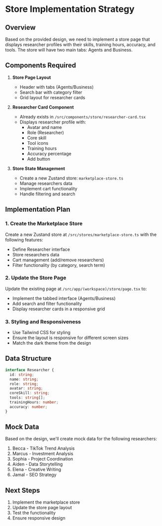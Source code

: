 # Store Implementation Strategy

## Overview

Based on the provided design, we need to implement a store page that displays researcher profiles with their skills, training hours, accuracy, and tools. The store will have two main tabs: Agents and Business.

## Components Required

1. **Store Page Layout**
   - Header with tabs (Agents/Business)
   - Search bar with category filter
   - Grid layout for researcher cards

2. **Researcher Card Component**
   - Already exists in `/src/components/store/researcher-card.tsx`
   - Displays researcher profile with:
     - Avatar and name
     - Role (Researcher)
     - Core skill
     - Tool icons
     - Training hours
     - Accuracy percentage
     - Add button

3. **Store State Management**
   - Create a new Zustand store: `marketplace-store.ts`
   - Manage researchers data
   - Implement cart functionality
   - Handle filtering and search

## Implementation Plan

### 1. Create the Marketplace Store

Create a new Zustand store at `/src/stores/marketplace-store.ts` with the following features:
- Define Researcher interface
- Store researchers data
- Cart management (add/remove researchers)
- Filter functionality (by category, search term)

### 2. Update the Store Page

Update the existing page at `/src/app/(workspace)/store/page.tsx` to:
- Implement the tabbed interface (Agents/Business)
- Add search and filter functionality
- Display researcher cards in a responsive grid

### 3. Styling and Responsiveness

- Use Tailwind CSS for styling
- Ensure the layout is responsive for different screen sizes
- Match the dark theme from the design

## Data Structure

```typescript
interface Researcher {
  id: string;
  name: string;
  role: string;
  avatar: string;
  coreSkill: string;
  tools: string[];
  trainingHours: number;
  accuracy: number;
}
```

## Mock Data

Based on the design, we'll create mock data for the following researchers:
1. Becca - TikTok Trend Analysis
2. Marcus - Investment Analysis
3. Sophia - Project Coordination
4. Aiden - Data Storytelling
5. Elena - Creative Writing
6. Jamal - SEO Strategy

## Next Steps

1. Implement the marketplace store
2. Update the store page layout
3. Test the functionality
4. Ensure responsive design
